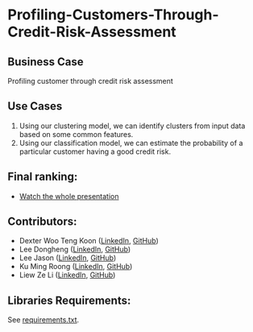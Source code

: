 # Profiling-Customers-Through-Credit-Risk-Assessment
## Business Case
Profiling customer through credit risk assessment

## Use Cases
1. Using our clustering model, we can identify clusters from input data based on some common features. 
2. Using our classification model, we can estimate the probability of a particular customer having a good credit risk.

## Final ranking: 
* [Watch the whole presentation](https://drive.google.com/drive/folders/1bzjRO5fRj4Tuu8V_fZhjJ4UI4G-z8TpQ)

## Contributors: 
* Dexter Woo Teng Koon ([LinkedIn](https://www.linkedin.com/in/dexterwootengkoon/), [GitHub](https://github.com/Dexter-WOO))
* Lee Dongheng ([LinkedIn](https://www.linkedin.com/in/lee-dongheng-3a09aa216/), [GitHub](https://github.com/donghenglee))
* Lee Jason ([LinkedIn](https://www.linkedin.com/in/lee-js/), [GitHub](https://github.com/JsLeeeee))
* Ku Ming Roong ([LinkedIn](https://www.linkedin.com/in/mrku/), [GitHub](https://github.com/RonKu01))
* Liew Ze Li ([LinkedIn](https://www.linkedin.com/in/zeliliew/), [GitHub](https://github.com/zeliliew))

## Libraries Requirements:
See [requirements.txt]().

